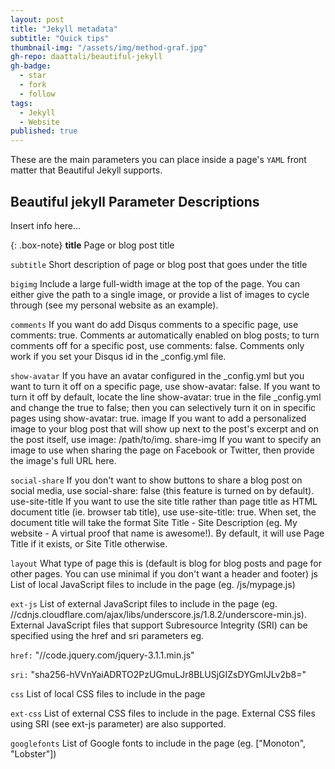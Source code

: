 ```yaml
---
layout: post
title: "Jekyll metadata"
subtitle: "Quick tips"
thumbnail-img: "/assets/img/method-graf.jpg"
gh-repo: daattali/beautiful-jekyll
gh-badge:
  - star
  - fork
  - follow
tags:
  - Jekyll
  - Website
published: true
---
```


These are the main parameters you can place inside a page's `YAML` front matter that Beautiful Jekyll supports.

## Beautiful jekyll Parameter	Descriptions

Insert info here...

{: .box-note}
**title** Page or blog post title

`subtitle`	Short description of page or blog post that goes under the title

`bigimg`	Include a large full-width image at the top of the page. You can either give the path to a single image, or provide a list of images to cycle through (see my personal website as an example).

`comments`	If you want do add Disqus comments to a specific page, use comments: true. Comments ar automatically enabled on blog posts; to turn comments off for a specific post, use comments: false. Comments only work if you set your Disqus id in the _config.yml file.

`show-avatar`	If you have an avatar configured in the _config.yml but you want to turn it off on a specific page, use show-avatar: false. If you want to turn it off by default, locate the line show-avatar: true in the file _config.yml and change the true to false; then you can selectively turn it on in specific pages using show-avatar: true.
image	If you want to add a personalized image to your blog post that will show up next to the post's excerpt and on the post itself, use image: /path/to/img.
share-img	If you want to specify an image to use when sharing the page on Facebook or Twitter, then provide the image's full URL here.

`social-share`	If you don't want to show buttons to share a blog post on social media, use social-share: false (this feature is turned on by default).
use-site-title	If you want to use the site title rather than page title as HTML document title (ie. browser tab title), use use-site-title: true. When set, the document title will take the format Site Title - Site Description (eg. My website - A virtual proof that name is awesome!). By default, it will use Page Title if it exists, or Site Title otherwise.

`layout`	What type of page this is (default is blog for blog posts and page for other pages. You can use minimal if you don't want a header and footer)
js	List of local JavaScript files to include in the page (eg. /js/mypage.js)

`ext-js`	List of external JavaScript files to include in the page (eg. //cdnjs.cloudflare.com/ajax/libs/underscore.js/1.8.2/underscore-min.js). External JavaScript files that support Subresource Integrity (SRI) can be specified using the href and sri parameters eg.

`href:` "//code.jquery.com/jquery-3.1.1.min.js"

`sri:` "sha256-hVVnYaiADRTO2PzUGmuLJr8BLUSjGIZsDYGmIJLv2b8="

`css` List of local CSS files to include in the page

`ext-css`	List of external CSS files to include in the page. External CSS files using SRI (see ext-js parameter) are also supported.

`googlefonts`	List of Google fonts to include in the page (eg. ["Monoton", "Lobster"])
